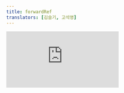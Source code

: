 ```yaml
---
title: forwardRef
translators: [김슬기, 고석영]
---
```


<iframe 
  style={{aspectRatio: 1.7778, width: '100%'}} 
  src="https://www.youtube.com/embed/playlist?list=PLjQV3hketAJkh6BEl0n4PDS_2fBd0cS9v&index=57"
  title="YouTube video player" 
  frameBorder="0" 
/>

<Intro>

`forwardRef` lets your component expose a DOM node to parent component with a [ref.](/learn/manipulating-the-dom-with-refs)
<Trans>`forwardRef`를 사용하면 컴포넌트가 [ref](/learn/manipulating-the-dom-with-refs)를 사용하여 부모 컴포넌트에 DOM 노드를 노출할 수 있습니다.</Trans>

```js
const SomeComponent = forwardRef(render)
```

</Intro>

<InlineToc />

---

## Reference<Trans>참조</Trans> {/*reference*/}

### `forwardRef(render)` {/*forwardref*/}

Call `forwardRef()` to let your component receive a ref and forward it to a child component:
<Trans>컴포넌트가 ref를 받아 자식 컴포넌트로 전달하도록 하려면 `forwardRef()`를 호출하세요:</Trans>

```js
import { forwardRef } from 'react';

const MyInput = forwardRef(function MyInput(props, ref) {
  // ...
});
```

[See more examples below.](#usage)
<Trans>[아래에서 더 많은 예시를 확인하세요.](#usage)</Trans>

#### Parameters<Trans>매개변수</Trans> {/*parameters*/}

* `render`: The render function for your component. React calls this function with the props and `ref` that your component received from its parent. The JSX you return will be the output of your component.
<Trans>`render`: 컴포넌트의 렌더링 함수입니다. React는 컴포넌트가 부모로부터 받은 props와 `ref`를 가지고 이 함수를 호출합니다. 반환하는 JSX는 컴포넌트의 결과물이 됩니다.</Trans>

#### Returns<Trans>반환값</Trans> {/*returns*/}

`forwardRef` returns a React component that you can render in JSX. Unlike React components defined as plain functions, a component returned by `forwardRef` is also able to receive a `ref` prop.
<Trans>`forwardRef`는 JSX에서 렌더링할 수 있는 React 컴포넌트를 반환합니다. 일반 함수로 정의된 React 컴포넌트와 달리, `forwardRef`가 반환하는 컴포넌트는 `ref` prop을 받을 수도 있습니다.</Trans>

#### Caveats<Trans>주의사항</Trans> {/*caveats*/}

* In Strict Mode, React will **call your render function twice** in order to [help you find accidental impurities.](#my-initializer-or-updater-function-runs-twice) This is development-only behavior and does not affect production. If your render function is pure (as it should be), this should not affect the logic of your component. The result from one of the calls will be ignored.
<Trans>Strict Mode에서 React는 [실수로 발생한 불순물을 찾기 위해](#my-initializer-or-updater-function-runs-twice) 렌더 함수를 **두 번** 호출합니다. 이는 개발 환경 전용 동작이며 상용 환경에는 영향을 주지 않습니다. 렌더링 함수가 순수하다면(그래야 합니다) 컴포넌트의 로직에 영향을 미치지 않을 것입니다. 호출 중 하나의 결과는 무시됩니다.</Trans>

---

### `render` function <Trans>`render` 함수</Trans> {/*render-function*/}

`forwardRef` accepts a render function as an argument. React calls this function with `props` and `ref`:
<Trans>`forwardRef`는 렌더링 함수를 인자로 받습니다. React는 `props` 및 `ref`와 함께 이 함수를 호출합니다:</Trans>

```js
const MyInput = forwardRef(function MyInput(props, ref) {
  return (
    <label>
      {props.label}
      <input ref={ref} />
    </label>
  );
});
```

#### Parameters<Trans>매개변수</Trans> {/*render-parameters*/}

* `props`: The props passed by the parent component.
<Trans>`props`: 부모 컴포넌트가 전달한 props입니다.</Trans>

* `ref`:  The `ref` attribute passed by the parent component. The `ref` can be an object or a function. If the parent component has not passed a ref, it will be `null`. You should either pass the `ref` you receive to another component, or pass it to [`useImperativeHandle`.](/reference/react/useImperativeHandle)
<Trans>`ref`: 부모 컴포넌트가 전달한 `ref` 속성입니다. `ref`는 객체나 함수일 수 있습니다. 부모 컴포넌트가 ref를 전달하지 않은 경우 `null`이 됩니다. 받은 `ref`를 다른 컴포넌트에 전달하거나 [`useImperativeHandle`](/reference/react/useImperativeHandle)에 전달해야 합니다.</Trans>

#### Returns<Trans>반환값</Trans> {/*render-returns*/}

`forwardRef` returns a React component that you can render in JSX. Unlike React components defined as plain functions, the component returned by `forwardRef` is able to take a `ref` prop.
<Trans>`forwardRef`는 JSX에서 렌더링할 수 있는 React 컴포넌트를 반환합니다. 일반 함수로 정의된 React 컴포넌트와 달리, `forwardRef`가 반환하는 컴포넌트는 `ref` prop을 받을 수 있습니다.</Trans>

---

## Usage<Trans>사용법</Trans> {/*usage*/}

### Exposing a DOM node to the parent component <Trans>부모 컴포넌트에 DOM 노드 노출하기</Trans> {/*exposing-a-dom-node-to-the-parent-component*/}

By default, each component's DOM nodes are private. However, sometimes it's useful to expose a DOM node to the parent--for example, to allow focusing it. To opt in, wrap your component definition into `forwardRef()`:
<Trans>기본적으로 각 컴포넌트의 DOM 노드는 비공개입니다. 그러나 때로는 포커싱을 허용하기 위해 부모에 DOM 노드를 노출하는 것이 유용할 수 있습니다. 이를 선택하려면 컴포넌트 정의를 `forwardRef()`로 감싸면 됩니다:</Trans>

```js {3,11}
import { forwardRef } from 'react';

const MyInput = forwardRef(function MyInput(props, ref) {
  const { label, ...otherProps } = props;
  return (
    <label>
      {label}
      <input {...otherProps} />
    </label>
  );
});
```

You will receive a <CodeStep step={1}>ref</CodeStep> as the second argument after props. Pass it to the DOM node that you want to expose:
<Trans>props 다음에 두 번째 인자로 <CodeStep step={1}>ref</CodeStep>를 받게 됩니다. 이를 노출하려는 DOM 노드에 전달합니다:</Trans>

```js {8} [[1, 3, "ref"], [1, 8, "ref", 30]]
import { forwardRef } from 'react';

const MyInput = forwardRef(function MyInput(props, ref) {
  const { label, ...otherProps } = props;
  return (
    <label>
      {label}
      <input {...otherProps} ref={ref} />
    </label>
  );
});
```

This lets the parent `Form` component access the <CodeStep step={2}>`<input>` DOM node</CodeStep> exposed by `MyInput`:
<Trans>이렇게 하면 부모 `Form` 컴포넌트가 `MyInput`에 의해 노출된 <CodeStep step={2}>`<input>` DOM 노드</CodeStep>에 접근할 수 있습니다:</Trans>

```js [[1, 2, "ref"], [1, 10, "ref", 41], [2, 5, "ref.current"]]
function Form() {
  const ref = useRef(null);

  function handleClick() {
    ref.current.focus();
  }

  return (
    <form>
      <MyInput label="Enter your name:" ref={ref} />
      <button type="button" onClick={handleClick}>
        Edit
      </button>
    </form>
  );
}
```

This `Form` component [passes a ref](/reference/react/useRef#manipulating-the-dom-with-a-ref) to `MyInput`. The `MyInput` component *forwards* that ref to the `<input>` browser tag. As a result, the `Form` component can access that `<input>` DOM node and call [`focus()`](https://developer.mozilla.org/en-US/docs/Web/API/HTMLElement/focus) on it.
<Trans>이 `Form` 컴포넌트는 `MyInput`에 대한 [ref를 전달](/reference/react/useRef#manipulating-the-dom-with-a-ref)합니다. `MyInput` 컴포넌트는 해당 ref를 `<input>` 브라우저 태그에 전달합니다. 그 결과 `Form` 컴포넌트는 해당 `<input>` DOM 노드에 접근하여 이 노드에서 [`focus()`](https://developer.mozilla.org/en-US/docs/Web/API/HTMLElement/focus)를 호출할 수 있습니다.</Trans>

Keep in mind that exposing a ref to the DOM node inside your component makes it harder to change your component's internals later. You will typically expose DOM nodes from reusable low-level components like buttons or text inputs, but you won't do it for application-level components like an avatar or a comment.
<Trans>컴포넌트 내부의 DOM 노드에 대한 ref를 노출하면 나중에 컴포넌트의 내부를 변경하기가 더 어려워진다는 점에 유의하세요. 일반적으로 버튼이나 텍스트 input과 같이 재사용 가능한 저수준 컴포넌트에서 DOM 노드를 노출하지만, 아바타나 댓글 같은 애플리케이션 레벨의 컴포넌트에서는 노출하고 싶지 않을 것입니다.</Trans>

<Recipes titleText="Examples of forwarding a ref" translatedTitle="ref 포워딩 예시">

#### Focusing a text input <Trans>텍스트 input에 초점 맞추기</Trans> {/*focusing-a-text-input*/}

Clicking the button will focus the input. The `Form` component defines a ref and passes it to the `MyInput` component. The `MyInput` component forwards that ref to the browser `<input>`. This lets the `Form` component focus the `<input>`.
<Trans>버튼을 클릭하면 input에 초점이 맞춰집니다. `Form` 컴포넌트는 ref를 정의하고 이를 `MyInput` 컴포넌트로 전달합니다. `MyInput` 컴포넌트는 해당 ref를 브라우저 `<input>`으로 전달합니다. 이렇게 하면 `Form` 컴포넌트가 `<input>`에 초점을 맞출 수 있습니다.</Trans>

<Sandpack>

```js
import { useRef } from 'react';
import MyInput from './MyInput.js';

export default function Form() {
  const ref = useRef(null);

  function handleClick() {
    ref.current.focus();
  }

  return (
    <form>
      <MyInput label="Enter your name:" ref={ref} />
      <button type="button" onClick={handleClick}>
        Edit
      </button>
    </form>
  );
}
```

```js MyInput.js
import { forwardRef } from 'react';

const MyInput = forwardRef(function MyInput(props, ref) {
  const { label, ...otherProps } = props;
  return (
    <label>
      {label}
      <input {...otherProps} ref={ref} />
    </label>
  );
});

export default MyInput;
```

```css
input {
  margin: 5px;
}
```

</Sandpack>

<Solution />

#### Playing and pausing a video <Trans>비디오 재생 및 정지하기</Trans> {/*playing-and-pausing-a-video*/}

Clicking the button will call [`play()`](https://developer.mozilla.org/en-US/docs/Web/API/HTMLMediaElement/play) and [`pause()`](https://developer.mozilla.org/en-US/docs/Web/API/HTMLMediaElement/pause) on a `<video>` DOM node. The `App` component defines a ref and passes it to the `MyVideoPlayer` component. The `MyVideoPlayer` component forwards that ref to the browser `<video>` node. This lets the `App` component play and pause the `<video>`.
<Trans>버튼을 클릭하면 `<video>` DOM 노드에서 [`play()`](https://developer.mozilla.org/en-US/docs/Web/API/HTMLMediaElement/play) 및 [`pause()`](https://developer.mozilla.org/en-US/docs/Web/API/HTMLMediaElement/pause)를 호출합니다. `App` 컴포넌트는 ref를 정의하고 이를 `MyVideoPlayer` 컴포넌트에 전달합니다. `MyVideoPlayer` 컴포넌트는 해당 ref를 브라우저 `<video>` 노드로 전달합니다. 이렇게 하면 `App` 컴포넌트가 `<video>`를 재생하고 일시 정지할 수 있습니다.</Trans>

<Sandpack>

```js
import { useRef } from 'react';
import MyVideoPlayer from './MyVideoPlayer.js';

export default function App() {
  const ref = useRef(null);
  return (
    <>
      <button onClick={() => ref.current.play()}>
        Play
      </button>
      <button onClick={() => ref.current.pause()}>
        Pause
      </button>
      <br />
      <MyVideoPlayer
        ref={ref}
        src="https://interactive-examples.mdn.mozilla.net/media/cc0-videos/flower.mp4"
        type="video/mp4"
        width="250"
      />
    </>
  );
}
```

```js MyVideoPlayer.js
import { forwardRef } from 'react';

const VideoPlayer = forwardRef(function VideoPlayer({ src, type, width }, ref) {
  return (
    <video width={width} ref={ref}>
      <source
        src={src}
        type={type}
      />
    </video>
  );
});

export default VideoPlayer;
```

```css
button { margin-bottom: 10px; margin-right: 10px; }
```

</Sandpack>

<Solution />

</Recipes>

---

### Forwarding a ref through multiple components <Trans>여러 컴포넌트를 통해 ref 전달하기</Trans> {/*forwarding-a-ref-through-multiple-components*/}

Instead of forwarding a `ref` to a DOM node, you can forward it to your own component like `MyInput`:
<Trans>`ref`를 DOM 노드로 전달하지 않고 `MyInput`과 같은 커스텀 컴포넌트로 전달할 수 있습니다:</Trans>

```js {1,5}
const FormField = forwardRef(function FormField(props, ref) {
  // ...
  return (
    <>
      <MyInput ref={ref} />
      ...
    </>
  );
});
```

If that `MyInput` component forwards a ref to its `<input>`, a ref to `FormField` will give you that `<input>`:
<Trans>`MyInput` 컴포넌트가 해당 `<input>`에 대한 ref를 전달하면 `FormField`에 대한 ref가 해당 `<input>`을 제공합니다:</Trans>

```js {2,5,10}
function Form() {
  const ref = useRef(null);

  function handleClick() {
    ref.current.focus();
  }

  return (
    <form>
      <FormField label="Enter your name:" ref={ref} isRequired={true} />
      <button type="button" onClick={handleClick}>
        Edit
      </button>
    </form>
  );
}
```

The `Form` component defines a ref and passes it to `FormField`. The `FormField` component forwards that ref to `MyInput`, which forwards it to a browser `<input>` DOM node. This is how `Form` accesses that DOM node.
<Trans>`Form` 컴포넌트는 ref를 정의하고 이를 `FormField`에 전달합니다. `FormField` 컴포넌트는 해당 ref를 `MyInput`으로 전달하고, 이 ref는 브라우저 `<input>` DOM 노드로 전달합니다. 이것이 `Form`이 해당 DOM 노드에 접근하는 방식입니다.</Trans>


<Sandpack>

```js
import { useRef } from 'react';
import FormField from './FormField.js';

export default function Form() {
  const ref = useRef(null);

  function handleClick() {
    ref.current.focus();
  }

  return (
    <form>
      <FormField label="Enter your name:" ref={ref} isRequired={true} />
      <button type="button" onClick={handleClick}>
        Edit
      </button>
    </form>
  );
}
```

```js FormField.js
import { forwardRef, useState } from 'react';
import MyInput from './MyInput.js';

const FormField = forwardRef(function FormField({ label, isRequired }, ref) {
  const [value, setValue] = useState('');
  return (
    <>
      <MyInput
        ref={ref}
        label={label}
        value={value}
        onChange={e => setValue(e.target.value)} 
      />
      {(isRequired && value === '') &&
        <i>Required</i>
      }
    </>
  );
});

export default FormField;
```


```js MyInput.js
import { forwardRef } from 'react';

const MyInput = forwardRef((props, ref) => {
  const { label, ...otherProps } = props;
  return (
    <label>
      {label}
      <input {...otherProps} ref={ref} />
    </label>
  );
});

export default MyInput;
```

```css
input, button {
  margin: 5px;
}
```

</Sandpack>

---

### Exposing an imperative handle instead of a DOM node <Trans>DOM 노드 대신 명령형 핸들 노출하기</Trans> {/*exposing-an-imperative-handle-instead-of-a-dom-node*/}

Instead of exposing an entire DOM node, you can expose a custom object, called an *imperative handle,* with a more constrained set of methods. To do this, you'd need to define a separate ref to hold the DOM node:
<Trans>전체 DOM 노드를 노출하는 대신 보다 제한된 메서드 집합을 사용하여 *명령형 핸들*이라고 하는 사용자 정의 객체를 노출할 수 있습니다. 이렇게 하려면 DOM 노드를 보유할 별도의 ref를 정의해야 합니다:</Trans>

```js {2,6}
const MyInput = forwardRef(function MyInput(props, ref) {
  const inputRef = useRef(null);

  // ...

  return <input {...props} ref={inputRef} />;
});
```

Pass the `ref` you received to [`useImperativeHandle`](/reference/react/useImperativeHandle) and specify the value you want to expose to the `ref`:
<Trans>받은 `ref`를 [`useImperativeHandle`](/reference/react/useImperativeHandle)에 전달하고 ref에 노출할 값을 지정합니다:</Trans>

```js {6-15}
import { forwardRef, useRef, useImperativeHandle } from 'react';

const MyInput = forwardRef(function MyInput(props, ref) {
  const inputRef = useRef(null);

  useImperativeHandle(ref, () => {
    return {
      focus() {
        inputRef.current.focus();
      },
      scrollIntoView() {
        inputRef.current.scrollIntoView();
      },
    };
  }, []);

  return <input {...props} ref={inputRef} />;
});
```

If some component gets a ref to `MyInput`, it will only receive your `{ focus, scrollIntoView }` object instead of the DOM node. This lets you limit the information you expose about your DOM node to the minimum.
<Trans>일부 컴포넌트가 `MyInput`에 대한 ref를 받으면 DOM 노드 대신 `{ focus, scrollIntoView }` 객체만 받습니다. 이를 통해 DOM 노드에 대해 노출하는 정보를 최소한으로 제한할 수 있습니다.</Trans>

<Sandpack>

```js
import { useRef } from 'react';
import MyInput from './MyInput.js';

export default function Form() {
  const ref = useRef(null);

  function handleClick() {
    ref.current.focus();
    // This won't work because the DOM node isn't exposed:
    // DOM 노드가 노출되지 않았기 때문에 작동하지 않습니다:
    // ref.current.style.opacity = 0.5;
  }

  return (
    <form>
      <MyInput label="Enter your name:" ref={ref} />
      <button type="button" onClick={handleClick}>
        Edit
      </button>
    </form>
  );
}
```

```js MyInput.js
import { forwardRef, useRef, useImperativeHandle } from 'react';

const MyInput = forwardRef(function MyInput(props, ref) {
  const inputRef = useRef(null);

  useImperativeHandle(ref, () => {
    return {
      focus() {
        inputRef.current.focus();
      },
      scrollIntoView() {
        inputRef.current.scrollIntoView();
      },
    };
  }, []);

  return <input {...props} ref={inputRef} />;
});

export default MyInput;
```

```css
input {
  margin: 5px;
}
```

</Sandpack>

[Read more about using imperative handles.](/reference/react/useImperativeHandle)
<Trans>[명령형 핸들 사용에 대해 자세히 알아보세요.](/reference/react/useImperativeHandle)</Trans>

<Pitfall>

**Do not overuse refs.** You should only use refs for *imperative* behaviors that you can't express as props: for example, scrolling to a node, focusing a node, triggering an animation, selecting text, and so on.
<Trans>**ref를 과도하게 사용하지 마세요**. 노드로 스크롤하기, 노드에 초점 맞추기, 애니메이션 트리거하기, 텍스트 선택하기 등 prop으로 표현할 수 없는 필수적인 동작에만 ref를 사용해야 합니다.</Trans>

**If you can express something as a prop, you should not use a ref.** For example, instead of exposing an imperative handle like `{ open, close }` from a `Modal` component, it is better to take `isOpen` as a prop like `<Modal isOpen={isOpen} />`. [Effects](/learn/synchronizing-with-effects) can help you expose imperative behaviors via props.
<Trans>**prop으로 무언가를 표현할 수 있다면 ref를 사용해서는 안 됩니다.** 예를 들어, `Modal` 컴포넌트에서 `{ open, close }`와 같은 명령형 핸들을 노출하는 대신 `<Modal isOpen={isOpen} />`과 같이 prop `isOpen`을 사용하는 것이 더 좋습니다. [Effect](/learn/synchronizing-with-effects)는 props를 통해 명령형 동작을 노출하는 데 도움이 될 수 있습니다.</Trans>

</Pitfall>

---

## Troubleshooting<Trans>문제 해결</Trans> {/*troubleshooting*/}

### My component is wrapped in `forwardRef`, but the `ref` to it is always `null` <Trans>컴포넌트가 `forwardRef`로 감싸져 있지만, 컴포넌트의 `ref`는 항상 `null`입니다.</Trans> {/*my-component-is-wrapped-in-forwardref-but-the-ref-to-it-is-always-null*/}

This usually means that you forgot to actually use the `ref` that you received.
<Trans>이는 일반적으로 받은 `ref` 를 실제로 사용하는 것을 잊어버렸음을 의미합니다.</Trans>

For example, this component doesn't do anything with its `ref`:
<Trans>예를 들어, 이 컴포넌트는 `ref`로 아무 작업도 하지 않습니다:</Trans>

```js {1}
const MyInput = forwardRef(function MyInput({ label }, ref) {
  return (
    <label>
      {label}
      <input />
    </label>
  );
});
```

To fix it, pass the `ref` down to a DOM node or another component that can accept a ref:
<Trans>이 문제를 해결하려면 `ref` 를 DOM 노드나 ref를 받을 수 있는 다른 컴포넌트로 전달하세요:</Trans>

```js {1,5}
const MyInput = forwardRef(function MyInput({ label }, ref) {
  return (
    <label>
      {label}
      <input ref={ref} />
    </label>
  );
});
```

The `ref` to `MyInput` could also be `null` if some of the logic is conditional:
 <Trans>일부 로직이 조건부인 경우 `MyInput`에 대한 `ref`가 `null`일 수도 있습니다:</Trans>

```js {1,5}
const MyInput = forwardRef(function MyInput({ label, showInput }, ref) {
  return (
    <label>
      {label}
      {showInput && <input ref={ref} />}
    </label>
  );
});
```

If `showInput` is `false`, then the ref won't be forwarded to any node, and a ref to `MyInput` will remain empty. This is particularly easy to miss if the condition is hidden inside another component, like `Panel` in this example:
<Trans>`showInput`이 `false`이면 ref가 어떤 노드로도 전달되지 않으며 `MyInput`에 대한 ref는 비어 있게 됩니다. 이 예제의 `Panel`처럼 조건이 다른 컴포넌트 안에 숨겨져 있는 경우 특히 이 점을 놓치기 쉽습니다:</Trans>

```js {5,7}
const MyInput = forwardRef(function MyInput({ label, showInput }, ref) {
  return (
    <label>
      {label}
      <Panel isExpanded={showInput}>
        <input ref={ref} />
      </Panel>
    </label>
  );
});
```
